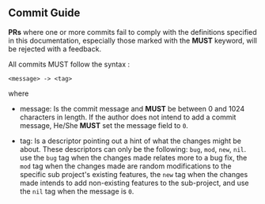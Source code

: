 

## Commit Guide

**PRs** where one or more commits fail to comply with the definitions specified in this documentation,
especially those marked with the **MUST** keyword, will be rejected with a feedback.

All commits MUST follow the syntax : 

```
<message> -> <tag>
```
where 

- message: Is the commit message and **MUST** be between 0 and 1024 characters in length. If the author does 
           not intend to add a commit message, He/She **MUST** set the message field to `0`.

- tag: Is a descriptor pointing out a hint of what the changes might be about. These descriptors can
       only be the following: `bug`, `mod`, `new`, `nil`. use the  `bug` tag when the changes made relates
       more to a bug fix, the `mod` tag when the changes made are random modifications to the specific sub project's
       existing features, the `new` tag when the changes made intends to add non-existing 
       features to the sub-project, and use the `nil` tag when the message is `0`.
